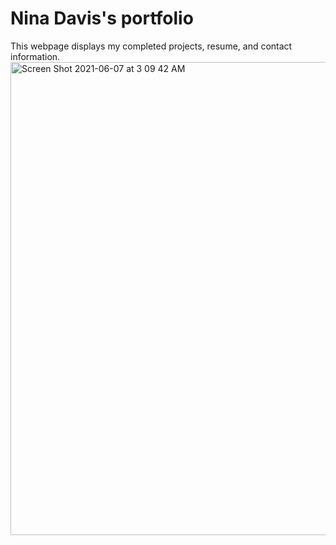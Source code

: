 # Nina Davis's portfolio

This webpage displays my completed projects, resume, and contact information. <img width="757" alt="Screen Shot 2021-06-07 at 3 09 42 AM" src="https://user-images.githubusercontent.com/81386096/120982034-e1ca5c00-c73d-11eb-8ced-00b5695436de.png">
